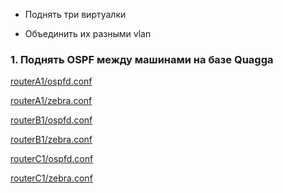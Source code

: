 - Поднять три виртуалки

- Объединить их разными vlan

### 1. Поднять OSPF между машинами на базе Quagga
[routerA1/ospfd.conf](https://github.com/kyourselfer/OTUS_LinuxAdmin201804/blob/master/lesson12_ospf/1/routerA1/ospfd.conf)

[routerA1/zebra.conf](https://github.com/kyourselfer/OTUS_LinuxAdmin201804/blob/master/lesson12_ospf/1/routerA1/zebra.conf)

[routerB1/ospfd.conf](https://github.com/kyourselfer/OTUS_LinuxAdmin201804/blob/master/lesson12_ospf/1/routerB1/ospfd.conf)

[routerB1/zebra.conf](https://github.com/kyourselfer/OTUS_LinuxAdmin201804/blob/master/lesson12_ospf/1/routerB1/zebra.conf)

[routerC1/ospfd.conf](https://github.com/kyourselfer/OTUS_LinuxAdmin201804/blob/master/lesson12_ospf/1/routerC1/ospfd.conf)

[routerC1/zebra.conf](https://github.com/kyourselfer/OTUS_LinuxAdmin201804/blob/master/lesson12_ospf/1/routerC1/zebra.conf)
